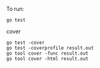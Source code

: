 
To run:

```
go test
```

cover
```
go test -cover
go test -coverprofile result.out
go tool cover -func result.out
go tool cover -html result.out
```